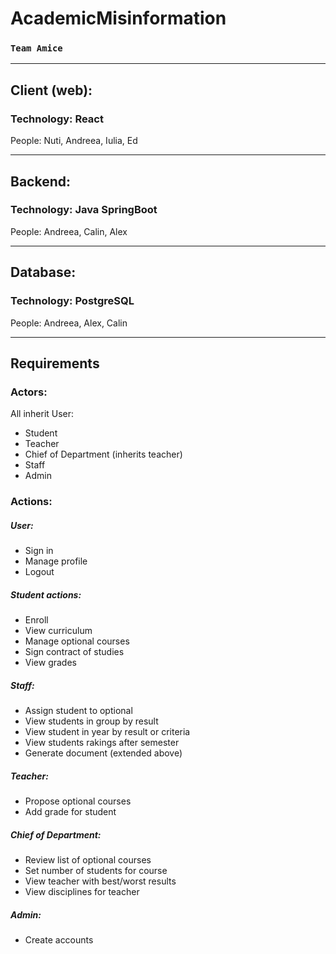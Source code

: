 # AcademicMisinformation
### `Team Amice`

<hr>

## Client (web):

### Technology: React
People: Nuti, Andreea, Iulia, Ed

<hr>

## Backend:

### Technology: Java SpringBoot
People: Andreea, Calin, Alex

<hr>

## Database:

### Technology: PostgreSQL
People: Andreea, Alex, Calin

<hr>

## Requirements

### Actors:

All inherit User:
- Student
- Teacher
- Chief of Department (inherits teacher)
- Staff
- Admin

### Actions:

##### User:
- Sign in
- Manage profile
- Logout

##### Student actions:
- Enroll
- View curriculum
- Manage optional courses
- Sign contract of studies
- View grades

##### Staff:
- Assign student to optional
- View students in group by result
- View student in year by result or criteria
- View students rakings after semester
- Generate document (extended above)

##### Teacher:
- Propose optional courses
- Add grade for student

##### Chief of Department:
- Review list of optional courses
- Set number of students for course
- View teacher with best/worst results
- View disciplines for teacher

##### Admin:
- Create accounts
